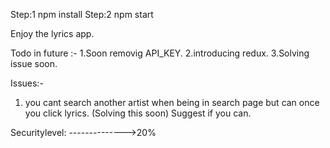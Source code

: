 Step:1  npm install
Step:2  npm start

Enjoy the lyrics app.


Todo in future :-
1.Soon removig API_KEY.
2.introducing redux.
3.Solving issue soon.

Issues:-
1. you cant search another artist when being in search page but can once you click lyrics. (Solving this soon) Suggest if you can.

Securitylevel:
-------------->20%
